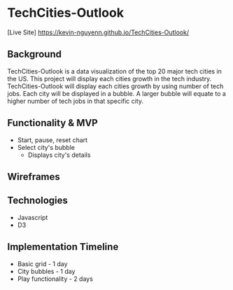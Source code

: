 # TechCities-Outlook
[Live Site] https://kevin-nguyenn.github.io/TechCities-Outlook/

## Background
TechCities-Outlook is a data visualization of the top 20 major tech cities in the US. This project will display each cities
growth in the tech industry. TechCities-Outlook will display each cities growth by using number of tech jobs. Each city will
be displayed in a bubble. A larger bubble will equate to a higher number of tech jobs in that specific city.

## Functionality & MVP
* Start, pause, reset chart
* Select city's bubble
  * Displays city's details

## Wireframes

## Technologies
* Javascript
* D3

## Implementation Timeline
* Basic grid - 1 day
* City bubbles - 1 day
* Play functionality - 2 days
